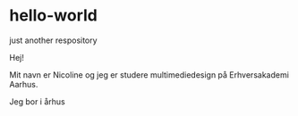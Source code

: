 # hello-world
just another respository

Hej! 

Mit navn er Nicoline og jeg er studere multimediedesign på Erhversakademi Aarhus. 

 Jeg bor i århus
